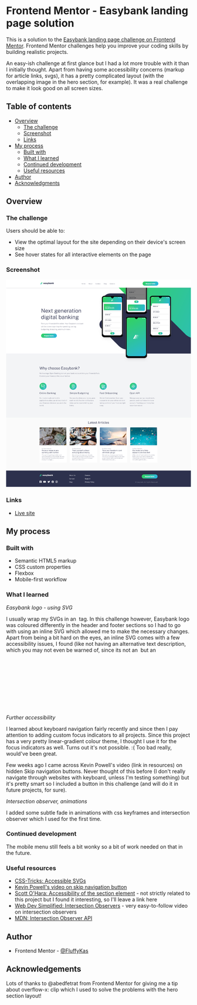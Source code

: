 # Frontend Mentor - Easybank landing page solution

This is a solution to the [Easybank landing page challenge on Frontend Mentor](https://www.frontendmentor.io/challenges/easybank-landing-page-WaUhkoDN). Frontend Mentor challenges help you improve your coding skills by building realistic projects.

An easy-ish challenge at first glance but I had a lot more trouble with it than I initially thought. Apart from having some accessibility concerns (markup for article links, svgs), it has a pretty complicated layout (with the overlapping image in the hero section, for example). It was a real challenge to make it look good on all screen sizes.

## Table of contents

- [Overview](#overview)
  - [The challenge](#the-challenge)
  - [Screenshot](#screenshot)
  - [Links](#links)
- [My process](#my-process)
  - [Built with](#built-with)
  - [What I learned](#what-i-learned)
  - [Continued development](#continued-development)
  - [Useful resources](#useful-resources)
- [Author](#author)
- [Acknowledgments](#acknowledgments)

## Overview

### The challenge

Users should be able to:

- View the optimal layout for the site depending on their device's screen size
- See hover states for all interactive elements on the page

### Screenshot

![](screenshots/easybank-page-desktop.png)

### Links

- [Live site](https://easybank-page-vanilla.netlify.app/)

## My process

### Built with

- Semantic HTML5 markup
- CSS custom properties
- Flexbox
- Mobile-first workflow

### What I learned

_Easybank logo - using SVG_

I usually wrap my SVGs in an <img> tag. In this challenge however, Easybank logo was coloured differently in the header and footer sections so I had to go with using an inline SVG which allowed me to make the necessary changes. Apart from being a bit hard on the eyes, an inline SVG comes with a few accessibility issues, I found (like not having an alternative text description, which you may not even be warned of, since its not an <img> but an <svg>). I followed a CSS-Tricks article on the topic (link in resources) and added a role="img" and an aria-labelledby that points to the title and description that provides an alternative text. I suppose, this wasn't hugely important in a case of a logo (perhaps I could've just hidden it, as there was another logo in the header already), but it was a good opportunity to learn about accessible SVGs. ^^

_Further accessibility_

I learned about keyboard navigation fairly recently and since then I pay attention to adding custom focus indicators to all projects. Since this project has a very pretty linear-gradient colour theme, I thought I use it for the focus indicators as well. Turns out it's not possible. :( Too bad really, would've been great.

Few weeks ago I came across Kevin Powell's video (link in resources) on hidden Skip navigation buttons. Never thought of this before (I don't really navigate through websites with keyboard, unless I'm testing something) but it's pretty smart so I included a button in this challenge (and will do it in future projects, for sure).

_Intersection observer, animations_

I added some subtle fade in animations with css keyframes and intersection observer which I used for the first time.

### Continued development

The mobile menu still feels a bit wonky so a bit of work needed on that in the future.

### Useful resources

- [CSS-Tricks: Accessible SVGs](https://css-tricks.com/accessible-svgs/)
- [Kevin Powell's video on skip navigation button](https://www.youtube.com/watch?v=jDDaOFr9nqQ)
- [Scott O'Hara: Accessibility of the section element](https://www.scottohara.me/blog/2021/07/16/section.html) - not strictly related to this project but I found it interesting, so I'll leave a link here
- [Web Dev Simplified: Intersection Observers](https://www.youtube.com/watch?v=2IbRtjez6ag) - very easy-to-follow video on intersection observers
- [MDN: Intersection Observer API](https://developer.mozilla.org/en-US/docs/Web/API/Intersection_Observer_API)

## Author

- Frontend Mentor - [@FluffyKas](https://www.frontendmentor.io/profile/FluffyKas)

## Acknowledgements

Lots of thanks to @abedfetrat from Frontend Mentor for giving me a tip about overflow-x: clip which I used to solve the problems with the hero section layout!
